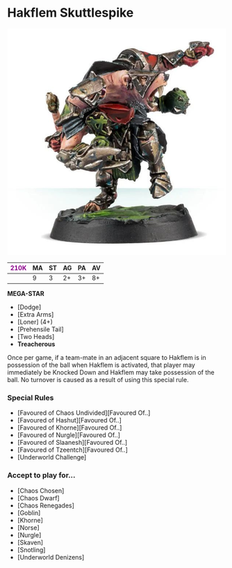 # Hakflem Skuttlespike

![](../media/starplayers/HakflemSkuttlespike01.jpg)

| <span style="color: darkmagenta">210K</span>  | MA | ST | AG | PA | AV |
| --- | --- | --- | --- | --- | --- |
| | 9 | 3 | 2+ | 3+ | 8+ |

**MEGA-STAR**

* [Dodge]
* [Extra Arms]
* [Loner] (4+)
* [Prehensile Tail]
* [Two Heads]
* **Treacherous**

Once per game, if a team-mate in an adjacent square to Hakflem is in possession of the ball when Hakflem is activated, that player may immediately be Knocked Down and Hakflem may take possession of the ball. No turnover is caused as a result of using this special rule.

### Special Rules

* [Favoured of Chaos Undivided][Favoured Of..]
* [Favoured of Hashut][Favoured Of..]
* [Favoured of Khorne][Favoured Of..]
* [Favoured of Nurgle][Favoured Of..]
* [Favoured of Slaanesh][Favoured Of..]
* [Favoured of Tzeentch][Favoured Of..]
* [Underworld Challenge]

### Accept to play for...

* [Chaos Chosen]
* [Chaos Dwarf]
* [Chaos Renegades]
* [Goblin]
* [Khorne]
* [Norse]
* [Nurgle]
* [Skaven]
* [Snotling]
* [Underworld Denizens]
